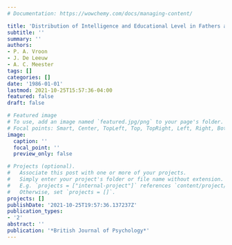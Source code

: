 ```yaml
---
# Documentation: https://wowchemy.com/docs/managing-content/

title: 'Distribution of Intelligence and Educational Level in Fathers and Sons '
subtitle: ''
summary: ''
authors:
- P. A. Vroon
- J. De Leeuw
- A. C. Meester
tags: []
categories: []
date: '1986-01-01'
lastmod: 2021-10-25T15:57:36-04:00
featured: false
draft: false

# Featured image
# To use, add an image named `featured.jpg/png` to your page's folder.
# Focal points: Smart, Center, TopLeft, Top, TopRight, Left, Right, BottomLeft, Bottom, BottomRight.
image:
  caption: ''
  focal_point: ''
  preview_only: false

# Projects (optional).
#   Associate this post with one or more of your projects.
#   Simply enter your project's folder or file name without extension.
#   E.g. `projects = ["internal-project"]` references `content/project/deep-learning/index.md`.
#   Otherwise, set `projects = []`.
projects: []
publishDate: '2021-10-25T19:57:36.137237Z'
publication_types:
- '2'
abstract: ''
publication: '*British Journal of Psychology*'
---
```


